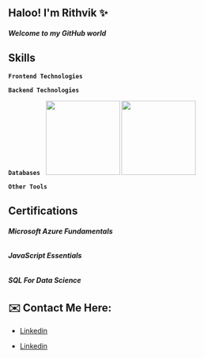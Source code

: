 ## Haloo! I'm Rithvik ✨

<h5><strong>Welcome to my GitHub world</strong></h5>

## Skills

<code><strong>Frontend Technologies</strong></code>


<code><strong>Backend Technologies</strong></code>

<code><strong>Databases </strong></code>
<img height="150px" width="150px" src="https://github.com/user-attachments/assets/29fd8821-1d06-422b-b24d-6dc6cb067e5f">
<img height="150px" width="150px" src="https://github.com/user-attachments/assets/88a641e7-04b0-434b-a833-c542dd8c4b27">


<code><strong>Other Tools</strong></code>

## Certifications

<h6><strong>Microsoft Azure Fundamentals</strong></h6>
<h6><strong>JavaScript Essentials</strong></h6>
<h6><strong>SQL For Data Science</strong></h6>

## ✉️ Contact Me Here:

<p align="center">
     <ul type="disc">
         <li><a href="https://google.com" taget="_blank">Linkedin</a></ul></li>
     </ul>
     <ul type="disc">
         <li><a href="https://google.com" taget="_blank">Linkedin</a></ul></li>
     </ul>
</p>


<!--
**Rithvik101201/Rithvik101201** is a ✨ _special_ ✨ repository because its `README.md` (this file) appears on your GitHub profile.


Here are some ideas to get you started:

- 🔭 I’m currently working on ...
- 🌱 I’m currently learning ...
- 👯 I’m looking to collaborate on ...
- 🤔 I’m looking for help with ...
- 💬 Ask me about ...
- 📫 How to reach me: ...
- 😄 Pronouns: ...
- ⚡ Fun fact: ...
-->
